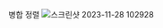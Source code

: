 병합 정렬
![스크린샷 2023-11-28 102928](https://github.com/salem09070/tree/assets/144295796/c35b1c89-4649-4413-8dab-404776cdc411)
